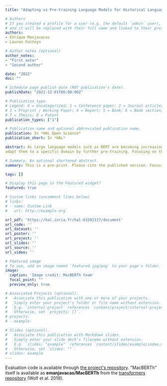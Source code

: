 ```yaml
---
title: "Adapting vs Pre-training Language Models for Historical Languages"

# Authors
# If you created a profile for a user (e.g. the default `admin` user), write the username (folder name) here 
# and it will be replaced with their full name and linked to their profile.
authors:
- Enrique Manjavacas
- Lauren Fonteyn

# Author notes (optional)
author_notes:
- "First autor"
- "Second author"

date: "2022"
doi: ""

# Schedule page publish date (NOT publication's date).
publishDate: "2021-12-01T00:00:00Z"

# Publication type.
# Legend: 0 = Uncategorized; 1 = Conference paper; 2 = Journal article;
# 3 = Preprint / Working Paper; 4 = Report; 5 = Book; 6 = Book section;
# 7 = Thesis; 8 = Patent
publication_types: ["1"]

# Publication name and optional abbreviated publication name.
publication: In *HAL Open Science*
publication_short: In *HAL*

abstract: As large language models such as BERT are becoming increasingly popular in Digital Humanities (DH), the question has arisen as to how such models can be made suitable for application to specific textual domains, including that of ‘historical text’. Large language models like BERT can be pretrained from scratch on a specific textual domain and achieve strong performance on a series of downstream tasks. However, this is a costly endeavour, both in terms of the computational resources as well as the substantial amounts of training data it requires. An appealing alternative, then is to employ existing ‘general purpose’ models (pre-trained on present-day language) and subsequently
adapt them to a specific domain by further pre-training. Focusing on the domain of historical text in English, this paper demonstrates that pre-training on domain-specific (i.e. historical) data from scratch yields a generally stronger background model than adapting a present-day language model. We show this on the basis of a variety of downstream tasks, ranging from established tasks such as Part-of-Speech tagging, Named Entity Recognition and Word Sense Disambiguation, to ad-hoc tasks like Sentence Periodization, which are specifically designed to test historically relevant processing.

# Summary. An optional shortened abstract.
summary: This is a pre-print. Please cite the published version. Focusing on the domain of historical text in English, this paper demonstrates that pre-training on domain-specific (i.e. historical) data from scratch yields a generally stronger background model than adapting a present-day language model. We show this on the basis of a variety of downstream tasks, ranging from established tasks such as Part-of-Speech tagging, Named Entity Recognition and Word Sense Disambiguation, to ad-hoc tasks like Sentence Periodization, which are specifically designed to test historically relevant processing.

tags: []

# Display this page in the Featured widget?
featured: true

# Custom links (uncomment lines below)
# links:
# - name: Custom Link
#   url: http://example.org

url_pdf: 'https://hal.inria.fr/hal-03592137/document'
url_code: ''
url_dataset: ''
url_poster: ''
url_project: ''
url_slides: ''
url_source: ''
url_video: ''

# Featured image
# To use, add an image named `featured.jpg/png` to your page's folder. 
image:
  caption: 'Image credit: MacBERTh team'
  focal_point: ""
  preview_only: true

# Associated Projects (optional).
#   Associate this publication with one or more of your projects.
#   Simply enter your project's folder or file name without extension.
#   E.g. `internal-project` references `content/project/internal-project/index.md`.
#   Otherwise, set `projects: []`.
# projects:
# - example

# Slides (optional).
#   Associate this publication with Markdown slides.
#   Simply enter your slide deck's filename without extension.
#   E.g. `slides: "example"` references `content/slides/example/index.md`.
#   Otherwise, set `slides: ""`.
# slides: example
---
```


Evaluation code is available through [the project's repository](https://www.github.com/emanjavacas/macberth-eval). "MacBERTh" itself is available as **emanjavacas/MacBERTh** from the [transformers repository](https://huggingface.co/emanjavacas/MacBERTh) (Wolf et al. 2019).
